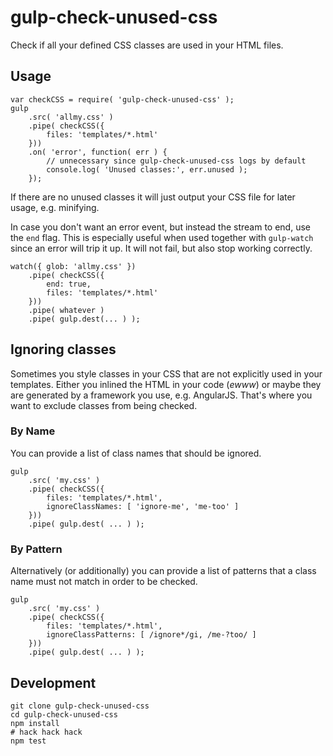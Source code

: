 # gulp-check-unused-css

Check if all your defined CSS classes are used in your HTML files.

## Usage
    
    var checkCSS = require( 'gulp-check-unused-css' );
    gulp
        .src( 'allmy.css' )
        .pipe( checkCSS({
            files: 'templates/*.html'
        }))
        .on( 'error', function( err ) {
            // unnecessary since gulp-check-unused-css logs by default
            console.log( 'Unused classes:', err.unused );
        });

If there are no unused classes it will just output your CSS file for later usage, e.g. minifying.

In case you don't want an error event, but instead the stream to end, use the ``end`` flag. This is especially useful when used together with ``gulp-watch`` since an error will trip it up. It will not fail, but also stop working correctly.

    watch({ glob: 'allmy.css' })
        .pipe( checkCSS({
            end: true,
            files: 'templates/*.html'
        }))
        .pipe( whatever )
        .pipe( gulp.dest(... ) );

## Ignoring classes

Sometimes you style classes in your CSS that are not explicitly used in your templates. Either you inlined the HTML in your code (*ewww*) or maybe they are generated by a framework you use, e.g. AngularJS. That's where you want to exclude classes from being checked.

### By Name

You can provide a list of class names that should be ignored.

    gulp
        .src( 'my.css' )
        .pipe( checkCSS({
            files: 'templates/*.html',
            ignoreClassNames: [ 'ignore-me', 'me-too' ]
        }))
        .pipe( gulp.dest( ... ) );

### By Pattern

Alternatively (or additionally) you can provide a list of patterns that a class name must not match in order to be checked.

    gulp
        .src( 'my.css' )
        .pipe( checkCSS({
            files: 'templates/*.html',
            ignoreClassPatterns: [ /ignore*/gi, /me-?too/ ]
        }))
        .pipe( gulp.dest( ... ) );


## Development

    git clone gulp-check-unused-css
    cd gulp-check-unused-css
    npm install
    # hack hack hack
    npm test
